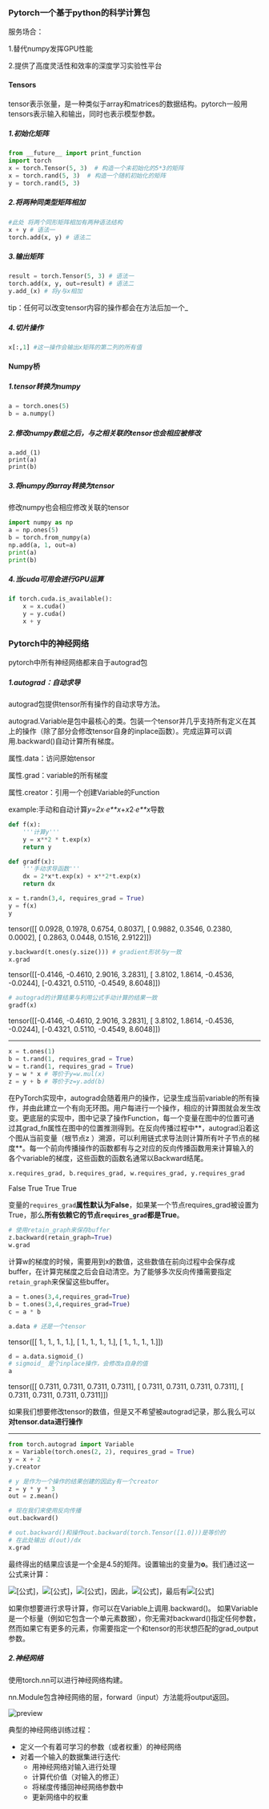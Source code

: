 

### **Pytorch一个基于python的科学计算包**

服务场合：

1.替代numpy发挥GPU性能

2.提供了高度灵活性和效率的深度学习实验性平台

#### Tensors

tensor表示张量，是一种类似于array和matrices的数据结构。pytorch一般用tensors表示输入和输出，同时也表示模型参数。

##### **1.初始化矩阵**

```python
from __future__ import print_function
import torch
x = torch.Tensor(5, 3)  # 构造一个未初始化的5*3的矩阵
x = torch.rand(5, 3)  # 构造一个随机初始化的矩阵
y = torch.rand(5, 3)
```

##### 2.将两种同类型矩阵相加

```python
#此处 将两个同形矩阵相加有两种语法结构
x + y # 语法一
torch.add(x, y) # 语法二

```

##### 3.输出矩阵

```python
result = torch.Tensor(5, 3) # 语法一
torch.add(x, y, out=result) # 语法二
y.add_(x) # 将y与x相加
```

tip：任何可以改变tensor内容的操作都会在方法后加一个_

##### 4.切片操作

```python
x[:,1] #这一操作会输出x矩阵的第二列的所有值
```

#### Numpy桥

##### 1.tensor转换为numpy

```python
a = torch.ones(5)
b = a.numpy()
```

##### 2.修改numpy数组之后，与之相关联的tensor也会相应被修改

```
a.add_(1)
print(a)
print(b)
```

##### 3.将numpy的array转换为tensor

修改numpy也会相应修改关联的tensor

```python
import numpy as np
a = np.ones(5)
b = torch.from_numpy(a)
np.add(a, 1, out=a)
print(a)
print(b)
```

##### 4.当cuda可用会进行GPU运算

```python
if torch.cuda.is_available():
    x = x.cuda()
    y = y.cuda()
    x + y
```

### Pytorch中的神经网络

pytorch中所有神经网络都来自于autograd包

##### 1.autograd：自动求导

autograd包提供tensor所有操作的自动求导方法。

autograd.Variable是包中最核心的类。包装一个tensor并几乎支持所有定义在其上的操作（除了部分会修改tensor自身的inplace函数）。完成运算可以调用.backward()自动计算所有梯度。



属性.data：访问原始tensor

属性.grad：variable的所有梯度

属性.creator：引用一个创建Variable的Function

example:手动和自动计算*y*=*2x*∙*e**x*+*x*2∙*e**x*导数

```python
def f(x):
    '''计算y'''
    y = x**2 * t.exp(x)
    return y

def gradf(x):
    '''手动求导函数'''
    dx = 2*x*t.exp(x) + x**2*t.exp(x)
    return dx


```

```python
x = t.randn(3,4, requires_grad = True)
y = f(x)
y
```

tensor([[ 0.0928,  0.1978,  0.6754,  0.8037],
        [ 0.9882,  0.3546,  0.2380,  0.0002],
        [ 0.2863,  0.0448,  0.1516,  2.9122]])

```python
y.backward(t.ones(y.size())) # gradient形状与y一致
x.grad
```

tensor([[-0.4146, -0.4610,  2.9016,  3.2831],
        [ 3.8102,  1.8614, -0.4536, -0.0244],
        [-0.4321,  0.5110, -0.4549,  8.6048]])

```python
# autograd的计算结果与利用公式手动计算的结果一致
gradf(x) 
```

tensor([[-0.4146, -0.4610,  2.9016,  3.2831],
        [ 3.8102,  1.8614, -0.4536, -0.0244],
        [-0.4321,  0.5110, -0.4549,  8.6048]])

------



```python
x = t.ones(1)
b = t.rand(1, requires_grad = True)
w = t.rand(1, requires_grad = True)
y = w * x # 等价于y=w.mul(x)
z = y + b # 等价于z=y.add(b)
```

在PyTorch实现中，autograd会随着用户的操作，记录生成当前variable的所有操作，并由此建立一个有向无环图。用户每进行一个操作，相应的计算图就会发生改变。更底层的实现中，图中记录了操作Function，每一个变量在图中的位置可通过其grad_fn属性在图中的位置推测得到。在反向传播过程中**，autograd沿着这个图从当前变量（根节点z ）溯源，可以利用链式求导法则计算所有叶子节点的梯度**。每一个前向传播操作的函数都有与之对应的反向传播函数用来计算输入的各个variable的梯度，这些函数的函数名通常以Backward结尾。

```python
x.requires_grad, b.requires_grad, w.requires_grad, y.requires_grad
```

False   True   True   True

变量的`requires_grad`**属性默认为False**，如果某一个节点requires_grad被设置为True，那么**所有依赖它的节点`requires_grad`都是True**。

```python
# 使用retain_graph来保存buffer
z.backward(retain_graph=True)
w.grad
```

计算w的梯度的时候，需要用到x的数值，这些数值在前向过程中会保存成buffer，在计算完梯度之后会自动清空。为了能够多次反向传播需要指定`retain_graph`来保留这些buffer。

```python
a = t.ones(3,4,requires_grad=True)
b = t.ones(3,4,requires_grad=True)
c = a * b

a.data # 还是一个tensor
```

tensor([[ 1.,  1.,  1.,  1.],
        [ 1.,  1.,  1.,  1.],
        [ 1.,  1.,  1.,  1.]])

```python
d = a.data.sigmoid_() 
# sigmoid_ 是个inplace操作，会修改a自身的值
a
```

tensor([[ 0.7311,  0.7311,  0.7311,  0.7311],
        [ 0.7311,  0.7311,  0.7311,  0.7311],
        [ 0.7311,  0.7311,  0.7311,  0.7311]])

如果我们想要修改tensor的数值，但是又不希望被autograd记录，那么我么可以**对tensor.data进行操作**

------

```python
from torch.autograd import Variable
x = Variable(torch.ones(2, 2), requires_grad = True)
y = x + 2
y.creator

# y 是作为一个操作的结果创建的因此y有一个creator 
z = y * y * 3
out = z.mean()

# 现在我们来使用反向传播
out.backward()

# out.backward()和操作out.backward(torch.Tensor([1.0]))是等价的
# 在此处输出 d(out)/dx
x.grad
```

最终得出的结果应该是一个全是4.5的矩阵。设置输出的变量为**o**。我们通过这一公式来计算：

![[公式]](https://www.zhihu.com/equation?tex=o+%3D+%5Cfrac%7B1%7D%7B4%7D%5Csum_i+z_i)，![[公式]](https://www.zhihu.com/equation?tex=z_i+%3D+3%28x_i%2B2%29%5E2)，![[公式]](https://www.zhihu.com/equation?tex=z_i%5Cbigr%5Crvert_%7Bx_i%3D1%7D+%3D+27)，因此，![[公式]](https://www.zhihu.com/equation?tex=%5Cfrac%7B%5Cpartial+o%7D%7B%5Cpartial+x_i%7D+%3D+%5Cfrac%7B3%7D%7B2%7D%28x_i%2B2%29)，最后有![[公式]](https://www.zhihu.com/equation?tex=%5Cfrac%7B%5Cpartial+o%7D%7B%5Cpartial+x_i%7D%5Cbigr%5Crvert_%7Bx_i%3D1%7D+%3D+%5Cfrac%7B9%7D%7B2%7D+%3D+4.5)



如果你想要进行求导计算，你可以在Variable上调用.backward()。 如果Variable是一个标量（例如它包含一个单元素数据），你无需对backward()指定任何参数，然而如果它有更多的元素，你需要指定一个和tensor的形状想匹配的grad_output参数。

##### 2.神经网络

使用torch.nn可以进行神经网络构建。

nn.Module包含神经网络的层，forward（input）方法能将output返回。

![preview](https://pic4.zhimg.com/v2-06a914f4ee93f25c0d6c924df9b4b4cb_r.jpg)

典型的神经网络训练过程：

- 定义一个有着可学习的参数（或者权重）的神经网络
- 对着一个输入的数据集进行迭代:
  - 用神经网络对输入进行处理
  - 计算代价值（对输入的修正）
  - 将梯度传播回神经网络参数中
  - 更新网络中的权重

